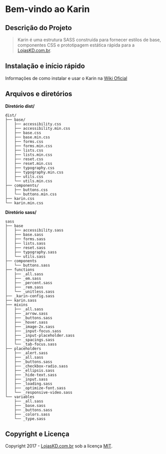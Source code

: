 # Bem-vindo ao Karin

## Descrição do Projeto

> Karin é uma estrutura SASS construída para fornecer estilos de base, componentes CSS
> e prototipagem estática rápida para a [LojasKD.com.br](https://www.lojaskd.com.br/).

## Instalação e início rápido

Informações de como instalar e usar o Karin na [Wiki Oficial](https://github.com/LojasKD/karin/wiki)

## Arquivos e diretórios

**Diretório dist/**

```
dist/
├── base/
│   ├── accessibility.css
│   ├── accessibility.min.css
│   ├── base.css
│   ├── base.min.css
│   ├── forms.css
│   ├── forms.min.css
│   ├── lists.css
│   ├── lists.min.css
│   ├── reset.css
│   ├── reset.min.css
│   ├── typography.css
│   ├── typography.min.css
│   ├── utils.css
│   └── utils.min.css
├── components/
│   ├── buttons.css
│   └── buttons.min.css
├── karin.css
└── karin.min.css
```

**Diretório sass/**

```
sass
├── base
│   ├── accessibility.sass
│   ├── base.sass
│   ├── forms.sass
│   ├── lists.sass
│   ├── reset.sass
│   ├── typography.sass
│   └── utils.sass
├── components
│   └── buttons.sass
├── functions
│   ├── _all.sass
│   ├── _em.sass
│   ├── _percent.sass
│   ├── _rem.sass
│   └── _unitless.sass
├── _karin-config.sass
├── karin.sass
├── mixins
│   ├── _all.sass
│   ├── _arrow.sass
│   ├── _buttons.sass
│   ├── _hover.sass
│   ├── _image-2x.sass
│   ├── _input-focus.sass
│   ├── _input-placeholder.sass
│   ├── _spacings.sass
│   └── _tab-focus.sass
├── placeholders
│   ├── _alert.sass
│   ├── _all.sass
│   ├── _buttons.sass
│   ├── _checkbox-radio.sass
│   ├── _ellipsis.sass
│   ├── _hide-text.sass
│   ├── _input.sass
│   ├── _loading.sass
│   ├── _optimize-font.sass
│   └── _responsive-video.sass
└── variables
    ├── _all.sass
    ├── _base.sass
    ├── _buttons.sass
    ├── _colors.sass
    └── _type.sass
```

## Copyright e Licença

Copyright 2017 - [LojasKD.com.br](https://www.lojaskd.com.br/) sob a licença [MIT](/LICENSE).
